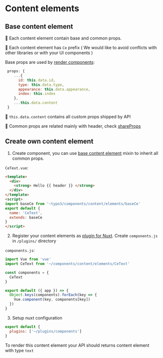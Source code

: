 # Content elements

## Base content element

📍 Each content element contain base and common props.

📍 Each content element has `Ce` prefix ( We would like to avoid conflicts with other libraries or with your UI components )


Base props are used by [render components](lib/components/content/CeDynamic.js): 

```js
 props: {
    ...{
      id: this.data.id,
      type: this.data.type,
      appearance: this.data.appearance,
      index: this.index
    },
    ...this.data.content
 }
```

📍 ```this.data.content``` contains all custom props shipped by API

📍 Common props are related mainly with header, check [shareProps](lib/components/mixins/../content/mixins/shareProps.js)

## Create own content element 

1. Create component, you can use [base content element](lib/components/content/mixins/baseCe.js) mixin to inherit all common props. 

`CeText.vue`:

```html
<template>
  <div>
    <strong> Hello {{ header }} </strong>
  </div>
</template>
<script>
import baseCe from '~typo3/components/content/elements/baseCe'
export default {
  name: 'CeText',
  extends: baseCe
}
</script>
```

2. Register your content elements as [plugin for Nuxt](https://nuxtjs.org/guide/plugins/). Create `components.js` in `/plugins/` directory   

`components.js`:
   
```js
import Vue from 'vue'
import CeText from '~/components/content/elements/CeText'

const components = {
  CeText
}

export default ({ app }) => {
  Object.keys(components).forEach(key => {
    Vue.component(key, components[key])
  })
}
```

3. Setup nuxt configuration

```js
export default {
  plugins: ['~/plugins/components']
}
```


To render this content element your API should returns content element with type `text`
